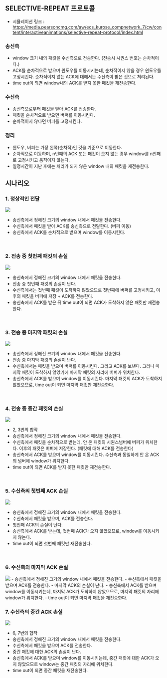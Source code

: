## SELECTIVE-REPEAT 프로토콜
- 시뮬레이션 링크 : https://media.pearsoncmg.com/aw/ecs_kurose_compnetwork_7/cw/content/interactiveanimations/selective-repeat-protocol/index.html
### 송신측
- window 크기 내의 패킷을 수신측으로 전송한다. (전송시 시퀀스 번호는 순차적이다.)
- ACK를 순차적으로 받으며 윈도우를 이동시키는데, 순차적이지 않을 경우 윈도우를 고정시킨다. 순차적이지 않는 ACK에 대해서는 수신측이 받은 것으로 처리된다.
- time out이 되면 window내의 ACK를 받지 못한 패킷을 재전송한다.

### 수신측
- 송신측으로부터 패킷을 받아 ACK를 전송한다.
- 패킷을 순차적으로 받으면 버퍼를 이동시킨다.
- 순차적이지 않다면 버퍼를 고정시킨다.

### 정리
- 윈도우, 버퍼는 가장 왼쪽(순차적)인 것을 기준으로 이동한다.
- 순차적으로 이동하며, n번째의 ACK 또는 패킷이 오지 않는 경우 window를 n번째로 고정시키고 움직이지 않는다.
- 일정시간이 지난 후에는 처리가 되지 않은 window 내의 패킷을 재전송한다.

## 시나리오
### 1. 정상적인 전달
<img src="./img/정상적인 전달_S.gif">

- 송신측에서 정해진 크기의 window 내에서 패킷을 전송한다.
- 수신측에서 패킷을 받아 ACK를 송신측으로 전달한다. (버퍼 이동)
- 송신측에서 ACK를 순차적으로 받으며 window를 이동시킨다.

<br>

### 2. 전송 중 첫번째 패킷의 손실
<img src="./img/전송 중 첫번째 패킷의 손실_S.gif">

- 송신측에서 정해진 크기의 window 내에서 패킷을 전송한다.
- 전송 중 첫번째 패킷의 손실이 난다.
- 수신측에서는 첫번째 패킷이 도착하지 않았으므로 첫번째에 버퍼를 고정시키고, 이후의 패킷을 버퍼에 저장 + ACK를 전송한다.
- 송신측에서 ACK를 받은 뒤 time out이 되면 ACK가 도착하지 않은 패킷만 재전송한다.

<br>

### 3. 전송 중 마지막 패킷의 손실
<img src="./img/전송 중 마지막 패킷의 손실_S.gif">

- 송신측에서 정해진 크기의 window 내에서 패킷을 전송한다.
- 전송 중 마지막 패킷의 손실이 난다.
- 수신측에서는 패킷을 받으며 버퍼를 이동시킨다. 그리고 ACK를 보낸다. 그러나 마지막 패킷이 도착하지 않았기에 마지막 패킷의 자리에 버퍼가 위치한다.
- 송신측에서 ACK를 받으며 window를 이동시킨다. 마지막 패킷의 ACK가 도착하지 않았으므로, time out이 되면 마지막 패킷만 재전송한다.

<br>

### 4. 전송 중 중간 패킷의 손실
<img src="./img/전송 중 중간 패킷의 손실_S.gif">

- 2, 3번의 합작
- 송신측에서 정해진 크기의 window 내에서 패킷을 전송한다.
- 수신측에서 패킷을 순차적으로 받는데, 안 온 패킷의 시퀀스넘버에 버퍼가 위치한다. 이후의 패킷은 버퍼에 저장한다. (패킷에 대해 ACK를 전송한다)
- 송신측에서 ACK를 받으며 window를 이동시킨다. 수신측과 동일하게 안 온 ACK의 넘버에 window가 위치한다.
- time out이 되면 ACK를 받지 못한 패킷만 재전송한다.

<br>

### 5. 수신측의 첫번째 ACK 손실
<img src="./img/수신측의 첫번째 ACK 손실_S.gif">

- 송신측에서 정해진 크기의 window 내에서 패킷을 전송한다.
- 수신측에서 패킷을 받으며, ACK를 전송한다.
- 첫번째 ACK의 손실이 난다.
- 송신측에서 ACK를 받는데, 첫번째 ACK가 오지 않았으므로, window를 이동시키지 않는다.
- time out이 되면 첫번째 패킷만 재전송한다.

<br>

### 6. 수신측의 마지막 ACK 손실
<img src="./img/수신측의 마지막 ACK 손실_S.gif">
- 송신측에서 정해진 크기의 window 내에서 패킷을 전송한다.
- 수신측에서 패킷을 받으며 ACK를 전송한다.
- 마지막 ACK의 손실이 난다.
- 송신측에서 ACK를 받으며 window를 이동시키는데, 마지막 ACK가 도착하지 않았으므로, 마지막 패킷의 자리에 window가 위치한다.
- time out이 되면 마지막 패킷을 재전송한다.

<br>

### 7. 수신측의 중간 ACK 손실
<img src="./img/수신측의 중간 ACK 손실_S.gif">

- 6, 7번의 합작
- 송신측에서 정해진 크기의 window 내에서 패킷을 전송한다.
- 수신측에서 패킷을 받으며 ACK를 전송한다.
- 중간 패킷에 대한 ACK의 손실이 난다.
- 송신측에서 ACK를 받으며 window를 이동시키는데, 중간 패킷에 대한 ACK가 오지 않았으므로 window는 중간 패킷의 자리에 위치한다.
- time out이 되면 중간 패킷을 재전송한다.
